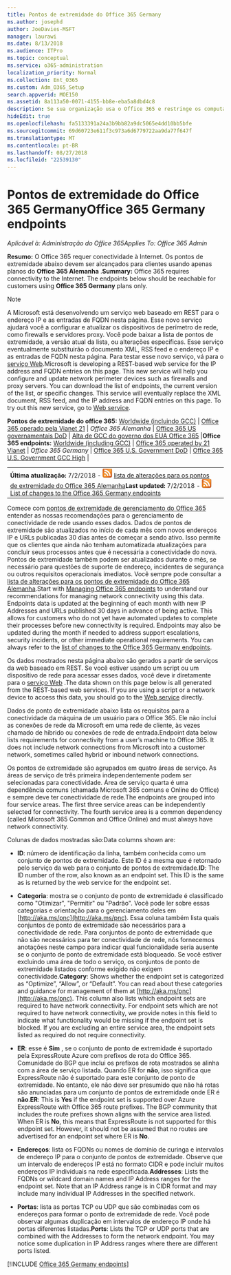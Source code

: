 ```yaml
---
title: Pontos de extremidade do Office 365 Germany
ms.author: josephd
author: JoeDavies-MSFT
manager: laurawi
ms.date: 8/13/2018
ms.audience: ITPro
ms.topic: conceptual
ms.service: o365-administration
localization_priority: Normal
ms.collection: Ent_O365
ms.custom: Adm_O365_Setup
search.appverid: MOE150
ms.assetid: 8a113a50-0071-4155-bb8e-eba5a8dbd4c8
description: Se sua organização usa o Office 365 e restringe os computadores em sua rede de se conectar à Internet, abaixo você encontrará os pontos de extremidade (FQDNs, portas, URLs e IPv4 e IPv6 intervalos de endereços) que você deve incluir em seu saída permite listas garantir que sua computadores com êxito podem usar o Office 365.
hideEdit: true
ms.openlocfilehash: fa5133391a24a3b9bb82a9dc5065e4dd10bb5bfe
ms.sourcegitcommit: 69d60723e611f3c973a6d6779722aa9da77f647f
ms.translationtype: MT
ms.contentlocale: pt-BR
ms.lasthandoff: 08/27/2018
ms.locfileid: "22539130"
---
```

# <a name="office-365-germany-endpoints"></a><span data-ttu-id="58b40-103">Pontos de extremidade do Office 365 Germany</span><span class="sxs-lookup"><span data-stu-id="58b40-103">Office 365 Germany endpoints</span></span>

 <span data-ttu-id="58b40-104">*Aplicável à: Administração do Office 365*</span><span class="sxs-lookup"><span data-stu-id="58b40-104">*Applies To: Office 365 Admin*</span></span>

<span data-ttu-id="58b40-p101">**Resumo:** O Office 365 requer conectividade à Internet. Os pontos de extremidade abaixo devem ser alcançados para clientes usando apenas planos do **Office 365 Alemanha** .</span><span class="sxs-lookup"><span data-stu-id="58b40-p101">**Summary:** Office 365 requires connectivity to the Internet. The endpoints below should be reachable for customers using **Office 365 Germany** plans only.</span></span>
  
> [!NOTE]
> <span data-ttu-id="58b40-p102">A Microsoft está desenvolvendo um serviço web baseado em REST para o endereço IP e as entradas de FQDN nesta página. Esse novo serviço ajudará você a configurar e atualizar os dispositivos de perímetro de rede, como firewalls e servidores proxy. Você pode baixar a lista de pontos de extremidade, a versão atual da lista, ou alterações específicas. Esse serviço eventualmente substituirão o documento XML, RSS feed e o endereço IP e as entradas de FQDN nesta página. Para testar esse novo serviço, vá para o [serviço Web](managing-office-365-endpoints.md#webservice).</span><span class="sxs-lookup"><span data-stu-id="58b40-p102">Microsoft is developing a REST-based web service for the IP address and FQDN entries on this page. This new service will help you configure and update network perimeter devices such as firewalls and proxy servers. You can download the list of endpoints, the current version of the list, or specific changes. This service will eventually replace the XML document, RSS feed, and the IP address and FQDN entries on this page. To try out this new service, go to [Web service](managing-office-365-endpoints.md#webservice).</span></span> 
  
 <span data-ttu-id="58b40-112">**Pontos de extremidade do office 365:** [Worldwide (incluindo GCC)](urls-and-ip-address-ranges.md)   |  [Office 365 operado pela Vianet 21](urls-and-ip-address-ranges-21vianet.md)  | *Office 365 Alemanha* | [Office 365 US governamentais DoD](office-365-u-s-government-dod-endpoints.md) | [Alta de GCC do governo dos EUA Office 365](office-365-u-s-government-gcc-high-endpoints.md)  |</span><span class="sxs-lookup"><span data-stu-id="58b40-112">**Office 365 endpoints:** [Worldwide (including GCC)](urls-and-ip-address-ranges.md)  | [Office 365 operated by 21 Vianet](urls-and-ip-address-ranges-21vianet.md)  | *Office 365 Germany* | [Office 365 U.S. Government DoD](office-365-u-s-government-dod-endpoints.md) | [Office 365 U.S. Government GCC High](office-365-u-s-government-gcc-high-endpoints.md)  |</span></span>
  
|||
|:-----|:-----|
|<span data-ttu-id="58b40-113">**Última atualização:** 7/2/2018 - ![RSS](media/5dc6bb29-25db-4f44-9580-77c735492c4b.png) [lista de alterações para os pontos de extremidade do Office 365 Alemanha](office-365-germany-endpoints-change-log.md)</span><span class="sxs-lookup"><span data-stu-id="58b40-113">**Last updated:** 7/2/2018 - ![RSS](media/5dc6bb29-25db-4f44-9580-77c735492c4b.png) [List of changes to the Office 365 Germany endpoints](office-365-germany-endpoints-change-log.md)</span></span>||

<span data-ttu-id="58b40-p103">Comece com [pontos de extremidade de gerenciamento do Office 365](managing-office-365-endpoints.md) entender as nossas recomendações para o gerenciamento de conectividade de rede usando esses dados. Dados de pontos de extremidade são atualizados no início de cada mês com novos endereços IP e URLs publicadas 30 dias antes de começar a sendo ativo. Isso permite que os clientes que ainda não tenham automatizada atualizações para concluir seus processos antes que é necessária a conectividade do nova. Pontos de extremidade também podem ser atualizados durante o mês, se necessário para questões de suporte de endereço, incidentes de segurança ou outros requisitos operacionais imediatos. Você sempre pode consultar a [lista de alterações para os pontos de extremidade do Office 365 Alemanha](office-365-germany-endpoints-change-log.md).</span><span class="sxs-lookup"><span data-stu-id="58b40-p103">Start with [Managing Office 365 endpoints](managing-office-365-endpoints.md) to understand our recommendations for managing network connectivity using this data. Endpoints data is updated at the beginning of each month with new IP Addresses and URLs published 30 days in advance of being active. This allows for customers who do not yet have automated updates to complete their processes before new connectivity is required. Endpoints may also be updated during the month if needed to address support escalations, security incidents, or other immediate operational requirements. You can always refer to the [list of changes to the Office 365 Germany endpoints](office-365-germany-endpoints-change-log.md).</span></span>

<span data-ttu-id="58b40-p104">Os dados mostrados nesta página abaixo são gerados a partir de serviços da web baseado em REST. Se você estiver usando um script ou um dispositivo de rede para acessar esses dados, você deve ir diretamente para o [serviço Web](managing-office-365-endpoints.md#webservice) .</span><span class="sxs-lookup"><span data-stu-id="58b40-p104">The data shown on this page below is all generated from the REST-based web services. If you are using a script or a network device to access this data, you should go to the [Web service](managing-office-365-endpoints.md#webservice) directly.</span></span>

<span data-ttu-id="58b40-p105">Dados de ponto de extremidade abaixo lista os requisitos para a conectividade da máquina de um usuário para o Office 365. Ele não inclui as conexões de rede da Microsoft em uma rede de cliente, às vezes chamado de híbrido ou conexões de rede de entrada.</span><span class="sxs-lookup"><span data-stu-id="58b40-p105">Endpoint data below lists requirements for connectivity from a user’s machine to Office 365. It does not include network connections from Microsoft into a customer network, sometimes called hybrid or inbound network connections.</span></span>

<span data-ttu-id="58b40-p106">Os pontos de extremidade são agrupados em quatro áreas de serviço. As áreas de serviço de três primeira independentemente podem ser selecionadas para conectividade. Área de serviço quarta é uma dependência comuns (chamada Microsoft 365 comuns e Online do Office) e sempre deve ter conectividade de rede.</span><span class="sxs-lookup"><span data-stu-id="58b40-p106">The endpoints are grouped into four service areas. The first three service areas can be independently selected for connectivity. The fourth service area is a common dependency (called Microsoft 365 Common and Office Online) and must always have network connectivity.</span></span>

<span data-ttu-id="58b40-126">Colunas de dados mostradas são:</span><span class="sxs-lookup"><span data-stu-id="58b40-126">Data columns shown are:</span></span>

- <span data-ttu-id="58b40-p107">**ID**: número de identificação da linha, também conhecida como um conjunto de pontos de extremidade. Este ID é a mesma que é retornado pelo serviço da web para o conjunto de pontos de extremidade.</span><span class="sxs-lookup"><span data-stu-id="58b40-p107">**ID**: The ID number of the row, also known as an endpoint set. This ID is the same as is returned by the web service for the endpoint set.</span></span>

- <span data-ttu-id="58b40-p108">**Categoria**: mostra se o conjunto de ponto de extremidade é classificado como "Otimizar", "Permitir" ou "Padrão". Você pode ler sobre essas categorias e orientação para o gerenciamento deles em [http://aka.ms/pnc](http://aka.ms/pnc). Essa coluna também lista quais conjuntos de ponto de extremidade são necessários para a conectividade de rede. Para conjuntos de ponto de extremidade que não são necessários para ter conectividade de rede, nós fornecemos anotações neste campo para indicar qual funcionalidade seria ausente se o conjunto de ponto de extremidade está bloqueado. Se você estiver excluindo uma área de todo o serviço, os conjuntos de ponto de extremidade listados conforme exigido não exigem conectividade.</span><span class="sxs-lookup"><span data-stu-id="58b40-p108">**Category**: Shows whether the endpoint set is categorized as “Optimize”, “Allow”, or “Default”. You can read about these categories and guidance for management of them at [http://aka.ms/pnc](http://aka.ms/pnc). This column also lists which endpoint sets are required to have network connectivity. For endpoint sets which are not required to have network connectivity, we provide notes in this field to indicate what functionality would be missing if the endpoint set is blocked. If you are excluding an entire service area, the endpoint sets listed as required do not require connectivity.</span></span>

- <span data-ttu-id="58b40-p109">**ER**: esse é **Sim** , se o conjunto de ponto de extremidade é suportado pela ExpressRoute Azure com prefixos de rota do Office 365. Comunidade do BGP que inclui os prefixos de rota mostrados se alinha com a área de serviço listada. Quando ER for **não**, isso significa que ExpressRoute não é suportado para este conjunto de ponto de extremidade. No entanto, ele não deve ser presumido que não há rotas são anunciadas para um conjunto de pontos de extremidade onde ER é **não**.</span><span class="sxs-lookup"><span data-stu-id="58b40-p109">**ER**: This is **Yes** if the endpoint set is supported over Azure ExpressRoute with Office 365 route prefixes. The BGP community that includes the route prefixes shown aligns with the service area listed. When ER is **No**, this means that ExpressRoute is not supported for this endpoint set. However, it should not be assumed that no routes are advertised for an endpoint set where ER is **No**.</span></span>

- <span data-ttu-id="58b40-p110">**Endereços**: lista os FQDNs ou nomes de domínio de curinga e intervalos de endereço IP para o conjunto de pontos de extremidade. Observe que um intervalo de endereços IP está no formato CIDR e pode incluir muitos endereços IP individuais na rede especificada.</span><span class="sxs-lookup"><span data-stu-id="58b40-p110">**Addresses**: Lists the FQDNs or wildcard domain names and IP Address ranges for the endpoint set. Note that an IP Address range is in CIDR format and may include many individual IP Addresses in the specified network.</span></span>
 
- <span data-ttu-id="58b40-p111">**Portas**: lista as portas TCP ou UDP que são combinadas com os endereços para formar o ponto de extremidade de rede. Você pode observar algumas duplicação em intervalos de endereço IP onde há portas diferentes listadas.</span><span class="sxs-lookup"><span data-stu-id="58b40-p111">**Ports**: Lists the TCP or UDP ports that are combined with the Addresses to form the network endpoint. You may notice some duplication in IP Address ranges where there are different ports listed.</span></span>

[!INCLUDE [Office 365 Germany endpoints](./includes/office-365-germany-endpoints.md)]

 

